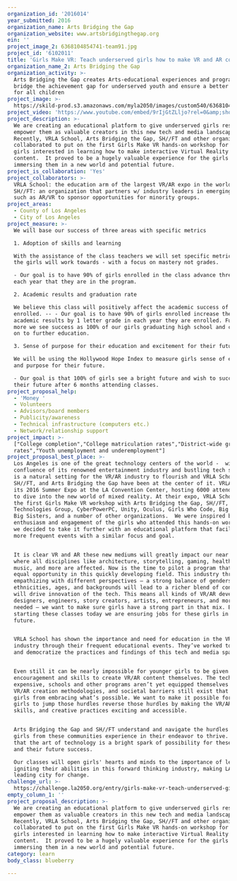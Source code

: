 ```yaml
---
organization_id: '2016014'
year_submitted: 2016
organization_name: Arts Bridging the Gap
organization_website: www.artsbridgingthegap.org
ein: ''
project_image_2: 6368104854741-team91.jpg
project_id: '6102011'
title: 'Girls Make VR: Teach underserved girls how to make VR and AR content'
organization_name_2: Arts Bridging the Gap
organization_activity: >-
  Arts Bridging the Gap creates Arts-educational experiences and programs to
  bridge the achievement gap for underserved youth and ensure a better future
  for all children
project_image: >-
  https://skild-prod.s3.amazonaws.com/myla2050/images/custom540/6368104854741-team91.jpg
project_video: 'https://www.youtube.com/embed/9rIjGtZLljo?rel=0&amp;showinfo=0'
project_description: >-
  We are creating an educational platform to give underserved girls resources to
  empower them as valuable creators in this new tech and media landscape. 
  Recently, VRLA School, Arts Bridging the Gap, SH//FT and other organizations
  collaborated to put on the first Girls Make VR hands-on workshop for young
  girls interested in learning how to make interactive Virtual Reality (VR)
  content.  It proved to be a hugely valuable experience for the girls -
  immersing them in a new world and potential future.
project_is_collaboration: 'Yes'
project_collaborators: >-
  VRLA School: the education arm of the largest VR/AR expo in the world, VRLA.,
  SH//FT: an organization that partners w/ industry leaders in emerging tech
  such as AR/VR to sponsor opportunities for minority groups.
project_areas:
  - County of Los Angeles
  - City of Los Angeles
project_measure: >-
  We will base our success of three areas with specific metrics

  1. Adoption of skills and learning

  With the assistance of the class teachers we will set specific metrics that
  the girls will work towards - with a focus on mastery not grades.

  - Our goal is to have 90% of girls enrolled in the class advance three levels
  each year that they are in the program.

  2. Academic results and graduation rate

  We believe this class will positively affect the academic success of the girls
  enrolled. -- - Our goal is to have 90% of girls enrolled increase their
  academic results by 1 letter grade in each year they are enrolled. Further
  more we see success as 100% of our girls graduating high school and continuing
  on to further education.

  3. Sense of purpose for their education and excitement for their future

  We will be using the Hollywood Hope Index to measure girls sense of excitement
  and purpose for their future. 

  - Our goal is that 100% of girls see a bright future and wish to succeed in
  their future after 6 months attending classes.
project_proposal_help:
  - 'Money '
  - Volunteers
  - Advisors/board members
  - Publicity/awareness
  - Technical infrastructure (computers etc.)
  - Network/relationship support
project_impact: >-
  ["College completion","College matriculation rates","District-wide graduation
  rates","Youth unemployment and underemployment"]
project_proposal_best_place: >-
  Los Angeles is one of the great technology centers of the world -  with the
  confluence of its renowned entertainment industry and bustling tech scene, LA
  is a natural setting for the VR/AR industry to flourish and VRLA School,
  SH//FT, and Arts Bridging the Gap have been at the center of it. VRLA put on
  its 2016 Summer Expo at the LA Convention Center, hosting 6000 attendees eager
  to dive into the new world of mixed reality. At their expo, VRLA School had
  the first Girls Make VR workshop with Arts Bridging the Gap, SH//FT, Radeon
  Technologies Group, CyberPowerPC, Unity, Oculus, Girls Who Code, Big Brothers
  Big Sisters, and a number of other organizations.  We were inspired by the
  enthusiasm and engagement of the girls who attended this hands-on workshop, so
  we decided to take it further with an educational platform that facilitates
  more frequent events with a similar focus and goal. 


  It is clear VR and AR these new mediums will greatly impact our near future –
  where all disciplines like architecture, storytelling, gaming, health, art,
  music, and more are affected. Now is the time to pilot a program that enables
  equal opportunity in this quickly developing field. This industry thrives on
  empathizing with different perspectives – a strong balance of genders,
  ethnicities, ages, and backgrounds will lead to a richer blend of content that
  will drive innovation of the tech. This means all kinds of VR/AR developers,
  designers, engineers, story creators, artists, entrepreneurs, and more are
  needed – we want to make sure girls have a strong part in that mix. By
  starting these classes today we are ensuring jobs for these girls in the
  future.


  VRLA School has shown the importance and need for education in the VR/AR
  industry through their frequent educational events. They’ve worked to gather
  and democratize the practices and findings of this tech and media space.


  Even still it can be nearly impossible for younger girls to be given the
  encouragement and skills to create VR/AR content themselves. The tech is
  expensive, schools and other programs aren’t yet equipped themselves to teach
  VR/AR creation methodologies, and societal barriers still exist that dissuade
  girls from embracing what’s possible. We want to make it possible for young
  girls to jump those hurdles reverse those hurdles by making the VR/AR tech,
  skills, and creative practices exciting and accessible.


  Arts Bridging the Gap and SH//FT understand and navigate the hurdles that
  girls from these communities experience in their endeavor to thrive. We feel
  that the art of technology is a bright spark of possibility for these girls
  and their future success.

  Our classes will open girls' hearts and minds to the importance of learning by
  igniting their abilities in this forward thinking industry, making LA the
  leading city for change.
challenge_url: >-
  https://challenge.la2050.org/entry/girls-make-vr-teach-underserved-girls-how-to-make-vr-and-ar-content
empty_column_1: ''
project_proposal_description: >-
  We are creating an educational platform to give underserved girls resources to
  empower them as valuable creators in this new tech and media landscape. 
  Recently, VRLA School, Arts Bridging the Gap, SH//FT and other organizations
  collaborated to put on the first Girls Make VR hands-on workshop for young
  girls interested in learning how to make interactive Virtual Reality (VR)
  content.  It proved to be a hugely valuable experience for the girls -
  immersing them in a new world and potential future.
category: learn
body_class: blueberry

---
```

